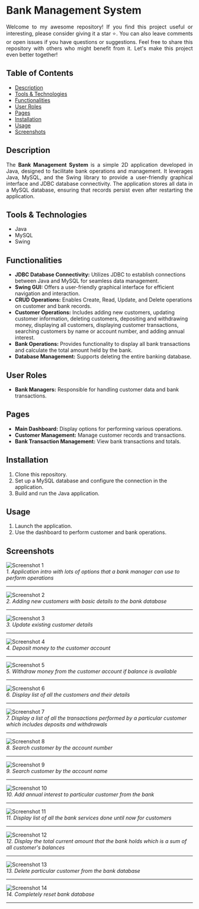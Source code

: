 # Bank Management System
<p align="justify" width="100%">Welcome to my awesome repository! If you find this project useful or interesting, please consider giving it a star ⭐. You can also leave comments or open issues if you have questions or suggestions. Feel free to share this repository with others who might benefit from it. Let's make this project even better together!</p>

## Table of Contents
- [Description](#description)
- [Tools & Technologies](#tools--technologies)
- [Functionalities](#functionalities)
- [User Roles](#user-roles)
- [Pages](#pages)
- [Installation](#installation)
- [Usage](#usage)
- [Screenshots](#screenshots)

## Description
<p align="justify" width="100%">The <strong>Bank Management System</strong> is a simple 2D application developed in Java, designed to facilitate bank operations and management. It leverages Java, MySQL, and the Swing library to provide a user-friendly graphical interface and JDBC database connectivity. The application stores all data in a MySQL database, ensuring that records persist even after restarting the application.</p>

## Tools & Technologies

- Java
- MySQL
- Swing

## Functionalities

- **JDBC Database Connectivity:** Utilizes JDBC to establish connections between Java and MySQL for seamless data management.
- **Swing GUI:** Offers a user-friendly graphical interface for efficient navigation and interaction.
- **CRUD Operations:** Enables Create, Read, Update, and Delete operations on customer and bank records.
- **Customer Operations:** Includes adding new customers, updating customer information, deleting customers, depositing and withdrawing money, displaying all customers, displaying customer transactions, searching customers by name or account number, and adding annual interest.
- **Bank Operations:** Provides functionality to display all bank transactions and calculate the total amount held by the bank.
- **Database Management:** Supports deleting the entire banking database.

## User Roles

- **Bank Managers:** Responsible for handling customer data and bank transactions.

## Pages

- **Main Dashboard:** Display options for performing various operations.
- **Customer Management:** Manage customer records and transactions.
- **Bank Transaction Management:** View bank transactions and totals.

## Installation

1. Clone this repository.
2. Set up a MySQL database and configure the connection in the application.
3. Build and run the Java application.

## Usage

1. Launch the application.
2. Use the dashboard to perform customer and bank operations.

## Screenshots

![Screenshot 1](/images/screenshots/1.jpg)<br />
*1. Application intro with lots of options that a bank manager can use to perform operations*<hr>

![Screenshot 2](/images/screenshots/2.jpg)<br />
*2. Adding new customers with basic details to the bank database*<hr>

![Screenshot 3](/images/screenshots/3.jpg)<br />
*3. Update existing customer details*<hr>

![Screenshot 4](/images/screenshots/4.jpg)<br />
*4. Deposit money to the customer account*<hr>

![Screenshot 5](/images/screenshots/5.jpg)<br />
*5. Withdraw money from the customer account if balance is available*<hr>

![Screenshot 6](/images/screenshots/6.jpg)<br />
*6. Display list of all the customers and their details*<hr>

![Screenshot 7](/images/screenshots/7.jpg)<br />
*7. Display a list of all the transactions performed by a particular customer which includes deposits and withdrawals*<hr>

![Screenshot 8](/images/screenshots/8.jpg)<br />
*8. Search customer by the account number*<hr>

![Screenshot 9](/images/screenshots/9.jpg)<br />
*9. Search customer by the account name*<hr>

![Screenshot 10](/images/screenshots/10.jpg)<br />
*10. Add annual interest to particular customer from the bank*<hr>

![Screenshot 11](/images/screenshots/11.jpg)<br />
*11. Display list of all the bank services done until now for customers*<hr>

![Screenshot 12](/images/screenshots/12.jpg)<br />
*12. Display the total current amount that the bank holds which is a sum of all customer's balances*<hr>

![Screenshot 13](/images/screenshots/13.jpg)<br />
*13. Delete particular customer from the bank database*<hr>

![Screenshot 14](/images/screenshots/14.jpg)<br />
*14. Completely reset bank database*<hr>
